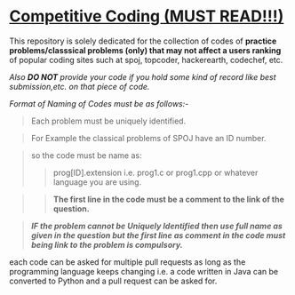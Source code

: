 # [Competitive Coding (MUST READ!!!)]()
 
 This repository is solely dedicated for the collection of codes of **practice problems/classsical problems (only) that may not affect a users ranking** of popular coding sites such at spoj, topcoder, hackerearth, codechef, etc.

 *Also* ***DO NOT*** *provide your code if you hold some kind of record like best submission,etc. on that piece of code.*

 *Format of Naming of Codes must be as follows:-*

 > Each problem must be uniquely identified.
  
 >  For Example the classical problems of SPOJ have an ID number.
 
 >  so the code must be name as:
 >> prog[ID].extension i.e. prog1.c or prog1.cpp or whatever language you are using.

 >>**The first line in the code must be a comment to the link of the question.**

 > ***IF the problem cannot be Uniquely Identified then use full name as given in the question but the first line as comment in the code must being link to the problem is compulsory.*** 

 each code can be asked for multiple pull requests as long as the programming language keeps changing i.e. a code written in Java can be converted to Python and a pull request can be asked for.